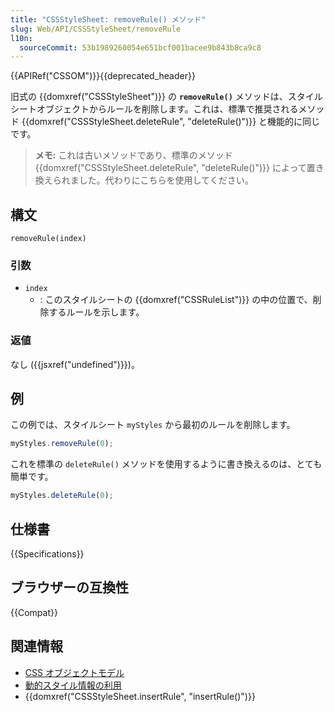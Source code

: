 ```yaml
---
title: "CSSStyleSheet: removeRule() メソッド"
slug: Web/API/CSSStyleSheet/removeRule
l10n:
  sourceCommit: 53b1989260054e651bcf001bacee9b843b8ca9c8
---
```


{{APIRef("CSSOM")}}{{deprecated_header}}

旧式の {{domxref("CSSStyleSheet")}} の **`removeRule()`** メソッドは、スタイルシートオブジェクトからルールを削除します。これは、標準で推奨されるメソッド {{domxref("CSSStyleSheet.deleteRule", "deleteRule()")}} と機能的に同じです。

> **メモ:** これは古いメソッドであり、標準のメソッド {{domxref("CSSStyleSheet.deleteRule", "deleteRule()")}} によって置き換えられました。代わりにこちらを使用してください。

## 構文

```js-nolint
removeRule(index)
```

### 引数

- `index`
  - : このスタイルシートの {{domxref("CSSRuleList")}} の中の位置で、削除するルールを示します。

### 返値

なし ({{jsxref("undefined")}})。

## 例

この例では、スタイルシート `myStyles` から最初のルールを削除します。

```js
myStyles.removeRule(0);
```

これを標準の `deleteRule()` メソッドを使用するように書き換えるのは、とても簡単です。

```js
myStyles.deleteRule(0);
```

## 仕様書

{{Specifications}}

## ブラウザーの互換性

{{Compat}}

## 関連情報

- [CSS オブジェクトモデル](/ja/docs/Web/API/CSS_Object_Model)
- [動的スタイル情報の利用](/ja/docs/Web/API/CSS_Object_Model/Using_dynamic_styling_information)
- {{domxref("CSSStyleSheet.insertRule", "insertRule()")}}
